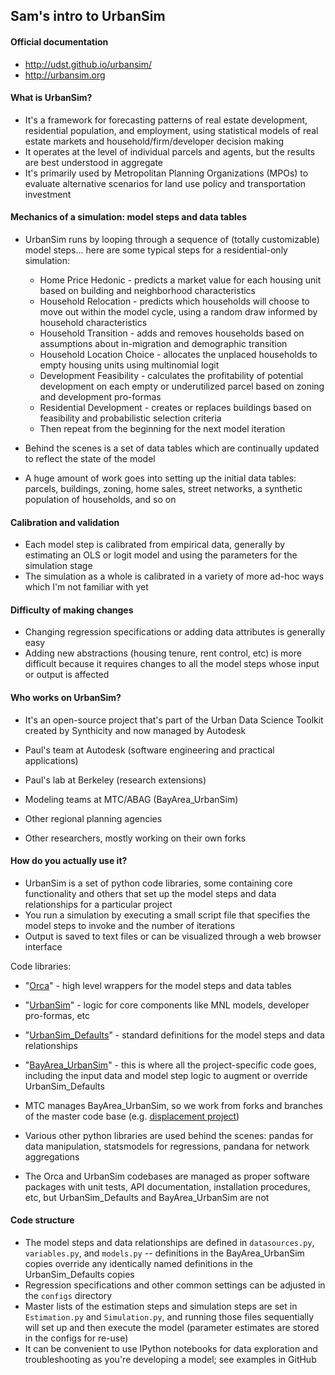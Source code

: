 Sam's intro to UrbanSim
-----

#### Official documentation

* http://udst.github.io/urbansim/
* http://urbansim.org

#### What is UrbanSim?

* It's a framework for forecasting patterns of real estate development, residential population, and employment, using statistical models of real estate markets and household/firm/developer decision making
* It operates at the level of individual parcels and agents, but the results are best understood in aggregate
* It's primarily used by Metropolitan Planning Organizations (MPOs) to evaluate alternative scenarios for land use policy and transportation investment

#### Mechanics of a simulation: model steps and data tables

* UrbanSim runs by looping through a sequence of (totally customizable) model steps... here are some typical steps for a residential-only simulation: 

	* Home Price Hedonic - predicts a market value for each housing unit based on building and neighborhood characteristics
	* Household Relocation - predicts which households will choose to move out within the model cycle, using a random draw informed by household characteristics
	* Household Transition - adds and removes households based on assumptions about in-migration and demographic transition
	* Household Location Choice - allocates the unplaced households to empty housing units using multinomial logit
	* Development Feasibility - calculates the profitability of potential development on each empty or underutilized parcel based on zoning and development pro-formas
	* Residential Development - creates or replaces buildings based on feasibility and probabilistic selection criteria
	* Then repeat from the beginning for the next model iteration

* Behind the scenes is a set of data tables which are continually updated to reflect the state of the model
* A huge amount of work goes into setting up the initial data tables: parcels, buildings, zoning, home sales, street networks, a synthetic population of households, and so on

#### Calibration and validation

* Each model step is calibrated from empirical data, generally by estimating an OLS or logit model and using the parameters for the simulation stage
* The simulation as a whole is calibrated in a variety of more ad-hoc ways which I'm not familiar with yet

#### Difficulty of making changes

* Changing regression specifications or adding data attributes is generally easy
* Adding new abstractions (housing tenure, rent control, etc) is more difficult because it requires changes to all the model steps whose input or output is affected

#### Who works on UrbanSim?

* It's an open-source project that's part of the Urban Data Science Toolkit created by Synthicity and now managed by Autodesk

* Paul's team at Autodesk (software engineering and practical applications)
* Paul's lab at Berkeley (research extensions)
* Modeling teams at MTC/ABAG (BayArea_UrbanSim)
* Other regional planning agencies
* Other researchers, mostly working on their own forks

#### How do you actually use it?

* UrbanSim is a set of python code libraries, some containing core functionality and others that set up the model steps and data relationships for a particular project
* You run a simulation by executing a small script file that specifies the model steps to invoke and the number of iterations
* Output is saved to text files or can be visualized through a web browser interface

Code libraries:

* "[Orca](https://github.com/udst/orca/)" - high level wrappers for the model steps and data tables
* "[UrbanSim](https://github.com/udst/urbansim/)" - logic for core components like MNL models, developer pro-formas, etc
* "[UrbanSim\_Defaults](https://github.com/udst/urbansim_defaults/)" - standard definitions for the model steps and data relationships
* "[BayArea\_UrbanSim](https://github.com/udst/bayarea_urbansim/)" - this is where all the project-specific code goes, including the input data and model step logic to augment or override UrbanSim\_Defaults

* MTC manages BayArea\_UrbanSim, so we work from forks and branches of the master code base (e.g. [displacement project](https://github.com/ual/bayarea_urbansim/tree/arb/))
* Various other python libraries are used behind the scenes: pandas for data manipulation, statsmodels for regressions, pandana for network aggregations
* The Orca and UrbanSim codebases are managed as proper software packages with unit tests, API documentation, installation procedures, etc, but UrbanSim\_Defaults and BayArea\_UrbanSim are not

#### Code structure

* The model steps and data relationships are defined in `datasources.py`, `variables.py`, and `models.py` -- definitions in the BayArea\_UrbanSim copies override any identically named definitions in the UrbanSim\_Defaults copies
* Regression specifications and other common settings can be adjusted in the `configs` directory
* Master lists of the estimation steps and simulation steps are set in `Estimation.py` and `Simulation.py`, and running those files sequentially will set up and then execute the model (parameter estimates are stored in the configs for re-use)
* It can be convenient to use IPython notebooks for data exploration and troubleshooting as you're developing a model; see examples in GitHub


